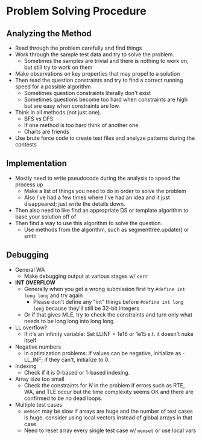 # Problem Solving Procedure
## Analyzing the Method
- Read through the problem carefully and find things
- Work through the sample test data and try to solve the problem.
	- Sometimes the samples are trivial and there is nothing to work on, but still try to work on them
- Make observations on key properties that may propel to a solution
- Then read the question constraints and try to find a correct running speed for a possible algorithm
	- Sometimes question constraints literally don't exist
	- Sometimes questions become too hard when constraints are high but are easy when constraints are low.
- Think in all methods (not just one).
	- BFS vs DFS
	- If one method is too hard think of another one.
	- Charts are friends
- Use brute force code to create test files and analyze patterns during the contests
## Implementation
- Mostly need to write pseudocode during the analysis to speed the process up
	- Make a list of things you need to do in order to solve the problem
	- Also I've had a few times where I've had an idea and it just disappeared; just write the details down.
- Then also need to like find an appropriate DS or template algorithm to base your solution off of
- Then find a way to use this algorithm to solve the question.
	- Use methods from the algorithm, such as segmenttree.update() or smth
## Debugging
- General WA
	- Make debugging output at various stages w/ `cerr`
- **INT OVERFLOW**
	- Generally when you get a wrong submission first try `#define int long long` and try again
		- Please don't define any "int" things before `#define int long long` because they'll still be 32-bit integers
	- Or if that gives MLE, try to check the constraints and turn only what needs to be long long into long long
- LL overflow?
	- If it's an infinity variable: Set LLINF = 1e16 or 1e15 s.t. it doesn't nuke itself
- Negative numbers
	- In optimization problems: if values can be negative, initialize as -LL_INF; if they can't, initialize to 0.
- Indexing
	- Check if it is $0$-based or $1$-based indexing.
- Array size too small
	- Check the constraints for $N$ in the problem if errors such as RTE, WA, and TLE occur but the time complexity seems OK and there are confirmed to be no dead loops.
- Multiple test cases
	- `memset` may be slow if arrays are huge and the number of test cases is huge. consider using local vectors instead of global arrays in that case
	- Need to reset array every single test case w/ `memset` or use local vars